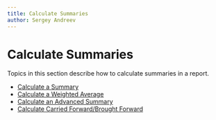 ```yaml
---
title: Calculate Summaries
author: Sergey Andreev
---
```

# Calculate Summaries

Topics in this section describe how to calculate summaries in a report.

* [Calculate a Summary](calculate-summaries/calculate-a-summary.md)
* [Calculate a Weighted Average](calculate-summaries/calculate-a-weighted-average.md)
* [Calculate an Advanced Summary](calculate-summaries/calculate-an-advanced-summary.md)
* [Calculate Carried Forward/Brought Forward](calculate-summaries/calculate-carriedforward-broughtforward.md)
